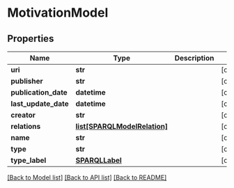 # MotivationModel

## Properties
Name | Type | Description | Notes
------------ | ------------- | ------------- | -------------
**uri** | **str** |  | [optional] 
**publisher** | **str** |  | [optional] 
**publication_date** | **datetime** |  | [optional] 
**last_update_date** | **datetime** |  | [optional] 
**creator** | **str** |  | [optional] 
**relations** | [**list[SPARQLModelRelation]**](SPARQLModelRelation.md) |  | [optional] 
**name** | **str** |  | [optional] 
**type** | **str** |  | [optional] 
**type_label** | [**SPARQLLabel**](SPARQLLabel.md) |  | [optional] 

[[Back to Model list]](../README.md#documentation-for-models) [[Back to API list]](../README.md#documentation-for-api-endpoints) [[Back to README]](../README.md)


